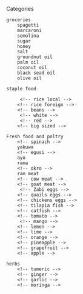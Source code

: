 Categories

    groceries
        spagetti
        marcaroni
        semolina
        sugar
        honey
        salt
        groundnut oil
        palm oil
        coconut oil
        black sead oil
        olive oil

    staple food
        
         <!-- rice local -->
        <!-- rice foreign -->
        <!-- beans -->
         <!-- white -->
         <!-- red -->
        <!-- big sized -->

    Fresh food and poltry
        <!-- spinach -->
        yakuwa
        <!-- egusi -->
        ayo
        rama
        <!-- okro -->
        ram meat
        <!-- cow meat -->
        <!-- goat meat -->
         <!-- Zabi eggs -->
        <!-- quails eggs -->
        <!-- chickens eggs -->
        <!-- tilapia fish -->
        <!-- catfish -->
        <!-- tomato -->
         <!-- mango -->
        <!-- lemon -->
        <!-- lime -->
        <!-- orange -->
        <!-- pineapple -->
        <!-- grapefruit -->
        <!-- apple -->

    herbs
        <!-- tumeric -->
        <!-- ginger -->
        <!-- garlic -->
        <!-- moringa -->